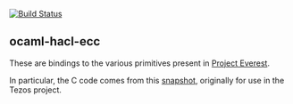 [![Build Status](https://travis-ci.org/emillon/ocaml-hacl-ecc.svg?branch=master)](https://travis-ci.org/emillon/ocaml-hacl-ecc)

ocaml-hacl-ecc
--------------

These are bindings to the various primitives present in [Project Everest].

In particular, the C code comes from this [snapshot], originally for use in the
Tezos project.

[Project Everest]: https://project-everest.github.io/
[snapshot]: https://github.com/project-everest/hacl-star/tree/c32798c6d45db10eeaa82572054d37e3a49a55d1/snapshots/tezos
